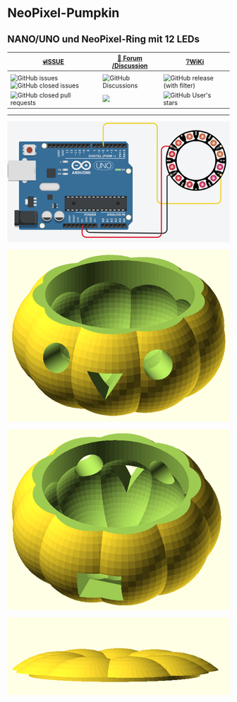
# NeoPixel-Pumpkin

## NANO/UNO und NeoPixel-Ring mit 12 LEDs 

<div align="center">

  |[:skull:ISSUE](https://github.com/frankyhub/NeoPixel-Pumpkin/issues?q=is%3Aissue)|[:speech_balloon: Forum /Discussion](https://github.com/frankyhub/NeoPixel-Pumpkin/discussions)|[:grey_question:WiKi](https://github.com/frankyhub/NeoPixel-Pumpkin/wiki)|
|--|--|--|
| | | |
|![GitHub issues](https://img.shields.io/github/issues/frankyhub/NeoPixel-Pumpkin)![GitHub closed issues](https://img.shields.io/github/issues-closed/frankyhub/NeoPixel-Pumpkin)|![GitHub Discussions](https://img.shields.io/github/discussions/frankyhub/NeoPixel-Pumpkin)|![GitHub release (with filter)](https://img.shields.io/github/v/release/frankyhub/NeoPixel-Pumpkin)|
|![GitHub closed pull requests](https://img.shields.io/github/issues-pr-closed/finaldie/skull.svg)[](https://github.com/frankyhub/NeoPixel-Pumpkin/pulls)|[<img src="https://img.shields.io/github/license/finaldie/skull.svg">](https://github.com/frankyhub/NeoPixel-Pumpkin/blob/main/LICENSE.md)| ![GitHub User's stars](https://img.shields.io/github/stars/frankyhub)|
</div>

---

![Bild](pic/Schaltung.png)

![Bild](pic/pumpkin_body.png)

![Bild](pic/pumpkin_usb.png)

![Bild](pic/pumpkin_top.png)


